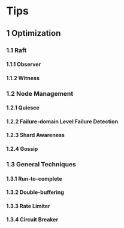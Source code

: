 # Tips

## 1 Optimization

### 1.1 Raft

#### 1.1.1 Observer

#### 1.1.2 Witness

### 1.2 Node Management

#### 1.2.1 Quiesce

#### 1.2.2 Failure-domain Level Failure Detection

#### 1.2.3 Shard Awareness

#### 1.2.4 Gossip

### 1.3 General Techniques

#### 1.3.1 Run-to-complete

#### 1.3.2 Double-buffering

#### 1.3.3 Rate Limiter

#### 1.3.4 Circuit Breaker
